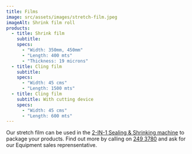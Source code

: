 ```yaml
---
title: Films
image: src/assets/images/stretch-film.jpeg
imageAlt: Shrink film roll
products:
  - title: Shrink film
    subtitle:
    specs:
      - "Width: 350mm, 450mm"
      - "Length: 400 mts"
      - "Thickness: 19 microns"
  - title: Cling film
    subtitle:
    specs:
      - "Width: 45 cms"
      - "Length: 1500 mts"
  - title: Cling film
    subtitle: With cutting device
    specs:
      - "Width: 45 cms"
      - "Length: 600 mts"
---
```


Our stretch film can be used in the [2-IN-1 Sealing & Shrinking machine](/en/equipment/packaging/) to package your products. Find out more by calling on [249 3780](tel:+2302493780) and ask for our Equipment sales reprensentative.